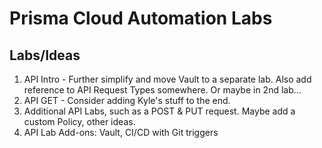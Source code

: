 # Prisma Cloud Automation Labs

## Labs/Ideas
1. API Intro - Further simplify and move Vault to a separate lab.  Also add reference to API Request Types somewhere.  Or maybe in 2nd lab...
2. API GET - Consider adding Kyle's stuff to the end.
3. Additional API Labs, such as a POST & PUT request.  Maybe add a custom Policy, other ideas.
4. API Lab Add-ons: Vault, CI/CD with Git triggers
